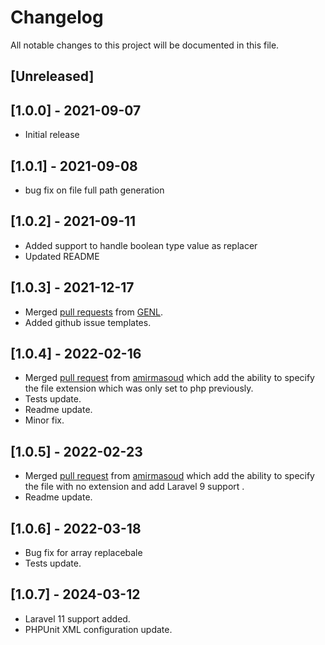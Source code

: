 # Changelog
All notable changes to this project will be documented in this file.

## [Unreleased]

## [1.0.0] - 2021-09-07
- Initial release

## [1.0.1] - 2021-09-08
- bug fix on file full path generation

## [1.0.2] - 2021-09-11
- Added support to handle boolean type value as replacer
- Updated README

## [1.0.3] - 2021-12-17
- Merged [pull requests](https://github.com/touhidurabir/laravel-stub-generator/pull/3) from [GENL](https://github.com/GENL).
- Added github issue templates.

## [1.0.4] - 2022-02-16
- Merged [pull request](https://github.com/touhidurabir/laravel-stub-generator/pull/5) from [amirmasoud](https://github.com/amirmasoud) which add the ability to specify the file extension which was only set to php previously.
- Tests update.
- Readme update.
- Minor fix.


## [1.0.5] - 2022-02-23
- Merged [pull request](https://github.com/touhidurabir/laravel-stub-generator/pull/6) from [amirmasoud](https://github.com/amirmasoud) which add the ability to specify the file with no extension and add Laravel 9 support . 
- Readme update.

## [1.0.6] - 2022-03-18
- Bug fix for array replacebale
- Tests update.

## [1.0.7] - 2024-03-12
- Laravel 11 support added.
- PHPUnit XML configuration update.
